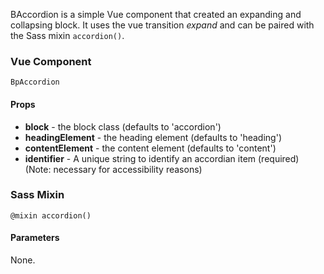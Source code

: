 BAccordion is a simple Vue component that created an expanding and collapsing block. It uses the vue transition _expand_ and can be paired with the Sass mixin `accordion()`.

### Vue Component

`BpAccordion`

#### Props

* **block** - the block class (defaults to 'accordion')
* **headingElement** - the heading element (defaults to 'heading')
* **contentElement** - the content element (defaults to 'content')
* **identifier** - A unique string to identify an accordian item (required) (Note: necessary for accessibility reasons)


### Sass Mixin

`@mixin accordion()`

#### Parameters

None.
